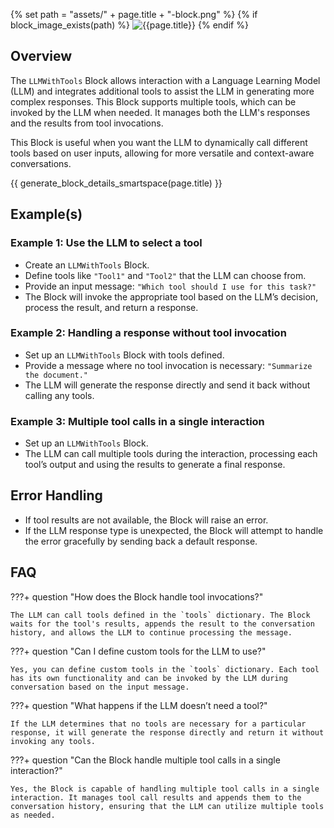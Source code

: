 {% set path = "assets/" + page.title + "-block.png" %}
{% if block_image_exists(path) %}
![{{page.title}}]({{path}})
{% endif %}

## Overview
The `LLMWithTools` Block allows interaction with a Language Learning Model (LLM) and integrates additional tools to assist the LLM in generating more complex responses. This Block supports multiple tools, which can be invoked by the LLM when needed. It manages both the LLM's responses and the results from tool invocations.

This Block is useful when you want the LLM to dynamically call different tools based on user inputs, allowing for more versatile and context-aware conversations.

{{ generate_block_details_smartspace(page.title) }}

## Example(s)

### Example 1: Use the LLM to select a tool
- Create an `LLMWithTools` Block.
- Define tools like `"Tool1"` and `"Tool2"` that the LLM can choose from.
- Provide an input message: `"Which tool should I use for this task?"`
- The Block will invoke the appropriate tool based on the LLM’s decision, process the result, and return a response.

### Example 2: Handling a response without tool invocation
- Set up an `LLMWithTools` Block with tools defined.
- Provide a message where no tool invocation is necessary: `"Summarize the document."`
- The LLM will generate the response directly and send it back without calling any tools.

### Example 3: Multiple tool calls in a single interaction
- Set up an `LLMWithTools` Block.
- The LLM can call multiple tools during the interaction, processing each tool’s output and using the results to generate a final response.

## Error Handling
- If tool results are not available, the Block will raise an error.
- If the LLM response type is unexpected, the Block will attempt to handle the error gracefully by sending back a default response.

## FAQ

???+ question "How does the Block handle tool invocations?"

    The LLM can call tools defined in the `tools` dictionary. The Block waits for the tool's results, appends the result to the conversation history, and allows the LLM to continue processing the message.

???+ question "Can I define custom tools for the LLM to use?"

    Yes, you can define custom tools in the `tools` dictionary. Each tool has its own functionality and can be invoked by the LLM during conversation based on the input message.

???+ question "What happens if the LLM doesn’t need a tool?"

    If the LLM determines that no tools are necessary for a particular response, it will generate the response directly and return it without invoking any tools.

???+ question "Can the Block handle multiple tool calls in a single interaction?"

    Yes, the Block is capable of handling multiple tool calls in a single interaction. It manages tool call results and appends them to the conversation history, ensuring that the LLM can utilize multiple tools as needed.